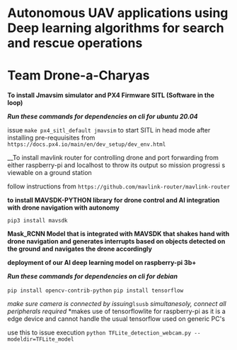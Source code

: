 # Autonomous UAV applications using Deep learning algorithms for search and rescue operations
# Team Drone-a-Charyas 


__To install Jmavsim simulator and PX4 Firmware SITL (Software in the loop)__

***Run these commands for dependencies on cli for ubuntu 20.04***


issue `make px4_sitl_default jmavsim`  to start SITL in head mode after installing pre-requuisites from `https://docs.px4.io/main/en/dev_setup/dev_env.html`

__To install mavlink router for controlling drone and port forwarding from either raspberry-pi and localhost to throw its output so mission progressi s viewable on a ground station

follow instructions from `https://github.com/mavlink-router/mavlink-router`


__to install MAVSDK-PYTHON library for drone control and AI integration with drone navigation with autonomy__


`pip3 install mavsdk`



__Mask_RCNN Model that is integrated with MAVSDK that shakes hand with drone navigation and generates interrupts based on objects detected on the ground and navigates the drone accordingly__










__deployment of our AI deep learning model on raspberry-pi 3b+__

***Run these commands for dependencies on cli for debian***

`pip install opencv-contrib-python`
`pip install tensorflow`


*make sure camera is connected by issuing*`lsusb` *simultanesoly,*
*connect all peripherals required*
*makes use of tensorflowlite for raspberry-pi as it is a edge device and cannot handle the usual tensorflow used on  generic PC's

use this to issue execution `python TFLite_detection_webcam.py --modeldir=TFLite_model`






